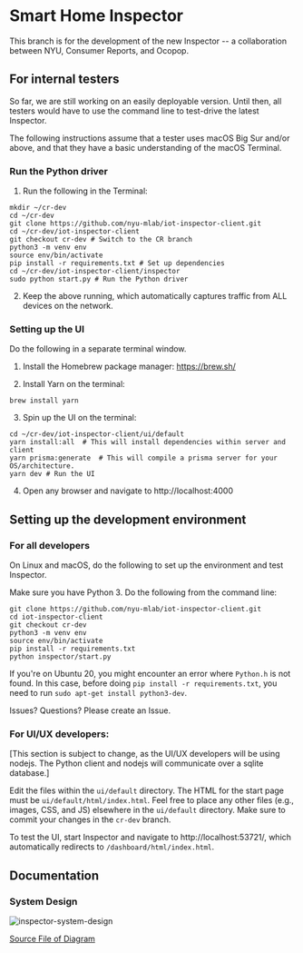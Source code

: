 # Smart Home Inspector

This branch is for the development of the new Inspector -- a collaboration
between NYU, Consumer Reports, and Ocopop.


## For internal testers

So far, we are still working on an easily deployable version. Until then, all testers would have to use the command line to test-drive the latest Inspector.

The following instructions assume that a tester uses macOS Big Sur and/or above, and that they have a basic understanding of the macOS Terminal.

### Run the Python driver

1. Run the following in the Terminal:

```
mkdir ~/cr-dev
cd ~/cr-dev
git clone https://github.com/nyu-mlab/iot-inspector-client.git
cd ~/cr-dev/iot-inspector-client
git checkout cr-dev # Switch to the CR branch
python3 -m venv env
source env/bin/activate
pip install -r requirements.txt # Set up dependencies
cd ~/cr-dev/iot-inspector-client/inspector
sudo python start.py # Run the Python driver
```

2. Keep the above running, which automatically captures traffic from ALL devices on the network.


### Setting up the UI

Do the following in a separate terminal window.

1. Install the Homebrew package manager: https://brew.sh/

2. Install Yarn on the terminal:
```
brew install yarn
```

3. Spin up the UI on the terminal:
```
cd ~/cr-dev/iot-inspector-client/ui/default
yarn install:all  # This will install dependencies within server and client
yarn prisma:generate  # This will compile a prisma server for your OS/architecture.
yarn dev # Run the UI
```

4. Open any browser and navigate to http://localhost:4000




## Setting up the development environment

### For all developers

On Linux and macOS, do the following to set up the environment and test Inspector.

Make sure you have Python 3. Do the following from the command line:

```
git clone https://github.com/nyu-mlab/iot-inspector-client.git
cd iot-inspector-client
git checkout cr-dev
python3 -m venv env
source env/bin/activate
pip install -r requirements.txt
python inspector/start.py
```

If you're on Ubuntu 20, you might encounter an error where `Python.h` is not found. In this case, before doing `pip install -r requirements.txt`, you need to run `sudo apt-get install python3-dev`.

Issues? Questions? Please create an Issue.


### For UI/UX developers:

[This section is subject to change, as the UI/UX developers will be using
nodejs. The Python client and nodejs will communicate over a sqlite database.]

Edit the files within the `ui/default` directory. The HTML for the start page
must be `ui/default/html/index.html`. Feel free to place any other files (e.g.,
images, CSS, and JS) elsewhere in the `ui/default` directory. Make sure to
commit your changes in the `cr-dev` branch.

To test the UI, start Inspector and navigate to http://localhost:53721/, which
automatically redirects to `/dashboard/html/index.html`.



## Documentation

### System Design

![inspector-system-design](https://user-images.githubusercontent.com/1479070/170374526-d2fa9156-c386-41bb-94ea-17ea5bbfe595.png)

[Source File of Diagram](https://drive.google.com/file/d/1NPmysXA42BwZnroqAikgl_3HbTHSimJH/view)




